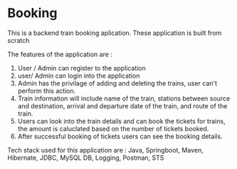 # Booking
This is a backend train booking aplication. These application is built from scratch

The features of the application are :
1. User / Admin can register to the application 
2. user/ Admin can login into the application
3. Admin has the privilage of adding and deleting the trains, user can't perform this action.
4. Train information will include name of the train, stations between source and destination, arrival and departure date of the train, and route of the train.
5. Users can look into the train details and can book the tickets for trains, the amount is caluclated based on the number of tickets booked.
6. After successful booking of tickets users can see the booking details.

Tech stack used for this application are :
Java, Springboot, Maven, Hibernate, JDBC, MySQL DB, Logging, Postman, STS 
